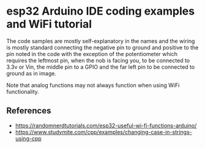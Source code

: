# esp32 Arduino IDE coding examples and WiFi tutorial

The code samples are mostly self-explanatory in the names and the wiring is mostly standard connecting the negative pin to ground and positive to the pin noted in the code with the exception of the potentiometer which requires the leftmost pin, when the nob is facing you, to be connected to 3.3v or Vin, the middle pin to a GPIO and the far left pin to be connected to ground as in image.

Note that analog functions may not always function when using WiFi functionality. 

## References
- https://randomnerdtutorials.com/esp32-useful-wi-fi-functions-arduino/
- https://www.studymite.com/cpp/examples/changing-case-in-strings-using-cpp

